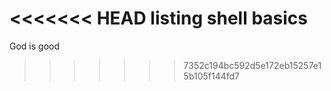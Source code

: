 <<<<<<< HEAD
listing shell basics
=======
God is good
>>>>>>> 7352c194bc592d5e172eb15257e15b105f144fd7
